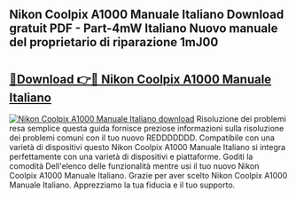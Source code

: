 ## Nikon Coolpix A1000 Manuale Italiano Download gratuit PDF - Part-4mW Italiano Nuovo manuale del proprietario di riparazione 1mJ00

# <h2><a href="http://dfee77f.blite.top/?on=Nikon+Coolpix+A1000+Manuale+Italiano">🔗Download 👉🔴 Nikon Coolpix A1000 Manuale Italiano</a></h2>

[![Nikon Coolpix A1000 Manuale Italiano download](https://i.imgur.com/lujVjoI.png)](http://dfee77f.blite.top/?on=Nikon+Coolpix+A1000+Manuale+Italiano)
Risoluzione dei problemi resa semplice questa guida fornisce preziose informazioni sulla risoluzione dei problemi comuni con il tuo nuovo REDDDDDDD. Compatibile con una varietà di dispositivi questo Nikon Coolpix A1000 Manuale Italiano si integra perfettamente con una varietà di dispositivi e piattaforme. Goditi la comodità Dell'elenco delle funzionalità mentre usi il tuo nuovo Nikon Coolpix A1000 Manuale Italiano. Grazie per aver scelto Nikon Coolpix A1000 Manuale Italiano. Apprezziamo la tua fiducia e il tuo supporto.
